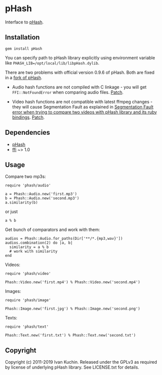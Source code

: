 # pHash

Interface to [pHash](http://pHash.org/).

## Installation

    gem install pHash

You can specify path to pHash library explicitly using environment variable like `PHASH_LIB=/opt/local/lib/libpHash.dylib`.

There are two problems with official version 0.9.6 of pHash. Both are fixed in a [fork of pHash](https://github.com/hszcg/pHash-0.9.6).

- Audio hash functions are not compiled with C linkage - you will get `FFI::NotFoundError` when comparing audio files. [Patch](https://github.com/hszcg/pHash-0.9.6/commit/e93af6d).

- Video hash functions are not compatible with latest ffmpeg changes - they will cause Segmentation Fault as explained in [Segmentation Fault error when trying to compare two videos with pHash library and its ruby bindings](http://stackoverflow.com/q/23414036/96823). [Patch](https://github.com/hszcg/pHash-0.9.6/commit/85218a6).

## Dependencies

* [pHash](http://www.phash.org/download/)
* [ffi](https://github.com/ffi/ffi#readme) ~> 1.0

## Usage

Compare two mp3s:

    require 'phash/audio'

    a = Phash::Audio.new('first.mp3')
    b = Phash::Audio.new('second.mp3')
    a.similarity(b)

or just

    a % b

Get bunch of comparators and work with them:

    audios = Phash::Audio.for_paths(Dir['**/*.{mp3,wav}'])
    audios.combination(2) do |a, b|
      similarity = a % b
      # work with similarity
    end

Videos:

    require 'phash/video'

    Phash::Video.new('first.mp4') % Phash::Video.new('second.mp4')

Images:

    require 'phash/image'

    Phash::Image.new('first.jpg') % Phash::Image.new('second.png')

Texts:

    require 'phash/text'

    Phash::Text.new('first.txt') % Phash::Text.new('second.txt')

## Copyright

Copyright (c) 2011-2019 Ivan Kuchin.
Released under the GPLv3 as required by license of underlying pHash library.
See LICENSE.txt for details.
